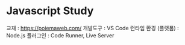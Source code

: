 # Javascript Study

교재 : https://poiemaweb.com/
개발도구 : VS Code
런타임 환경 (플랫폼) : Node.js
플러그인 : Code Runner, Live Server
